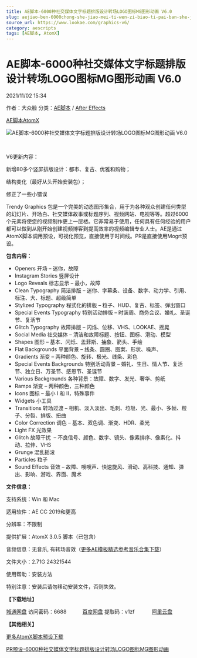```yaml
---
title: AE脚本-6000种社交媒体文字标题排版设计转场LOGO图标MG图形动画 V6.0
slug: aejiao-ben-6000chong-she-jiao-mei-ti-wen-zi-biao-ti-pai-ban-she-ji-zhuan-chang-logotu-biao-mgtu-xing-dong-hua-v6-0
source_url: https://www.lookae.com/graphics-v6/
category: aescripts
tags: [AE脚本, AtomX]
---
```

# AE脚本-6000种社交媒体文字标题排版设计转场LOGO图标MG图形动画 V6.0

2021/11/02 15:34

作者：大众脸
分类：[AE脚本](https://www.lookae.com/after-effects/aescripts/) / [After Effects](https://www.lookae.com/after-effects/)

[AE脚本](https://www.lookae.com/tag/ae%e8%84%9a%e6%9c%ac/)[AtomX](https://www.lookae.com/tag/atomx/)

![AE脚本-6000种社交媒体文字标题排版设计转场LOGO图标MG图形动画 V6.0](https://www.lookae.com/wp-content/uploads/2021/11/All-In-One-Pack-V6-24321544.jpg "AE脚本-6000种社交媒体文字标题排版设计转场LOGO图标MG图形动画 V6.0-LookAE.com")

[﻿﻿﻿](https://cloud.video.taobao.com//play/u/705956171/p/1/e/6/t/1/326591101723.mp4)

V6更新内容：

新增80多个竖屏排版设计：都市、复古、优雅和购物；

结构变化（最好从头开始安装包）；

修正了一些小错误

Trendy Graphics 包是一个完美的动态图形集合，用于为各种观众创建任何类型的幻灯片、开场白、社交媒体故事或标题序列、视频网站、电视等等。超过6000个元素将使您的视频制作更上一层楼。它非常易于使用，任何具有任何经验的用户都可以做到从刚开始创建视频博客到提高效率的视频编辑专业人士。AE是通过AtomX脚本调用预设，可视化预览，直接使用于时间线。PR是直接使用Mogrt预设。

**包含内容：**

* Openers 开场 – 迷你，故障
* Instagram Stories 竖屏设计
* Logo Reveals 标志显示 – 最小，故障
* Clean Typography 简洁排版 – 迷你、字幕条、设备、数字、动力学、引用、标注、大、标题、超级简单
* Stylized Typography 程式化的排版 – 粒子、HUD、复古、标签、弹出窗口
* Special Events Typography 特别活动排版 – 时装周、商务会议、婚礼、圣诞节、复活节
* Glitch Typography 故障排版 – 闪烁、位移、VHS、LOOKAE、摇晃
* Social Media 社交媒体 – 清洁和故障标题、按钮、图标、滑动、模型
* Shapes 图形 – 基本、闪烁、孟菲斯、抽象、箭头、手绘
* Flat Backgrounds 平面背景 – 线条、圆圈、图案、形状、噪声、
* Gradients 渐变 – 两种颜色、旋转、极光、线条、彩色
* Special Events Backgrounds 特别活动背景 – 婚礼、生日、情人节、复活节、独立日、万圣节、感恩节、圣诞节
* Various Backgrounds 各种背景：故障、数字、发光、奢华、剪纸
* Ramps 渐变 – 两种颜色，三种颜色
* Icons 图标 – 最小 I 和 II，特殊事件
* Widgets 小工具
* Transitions 转场过渡 – 相机、淡入淡出、毛刺、垃圾、光、最小、多帧、粒子、分裂、排版、扭曲
* Color Correction 调色 – 基本、双色调、渐变、HDR、柔光
* Light FX 光效果
* Glitch 故障干扰  – 不良信号、颜色、数字、镜头、像素排序、像素化、抖动、拉伸、VHS
* Grunge 混乱摇滚
* Particles 粒子
* Sound Effects 音效 – 故障、嗖嗖声、快速旋风、滑动、高科技、通知、弹出、影响、游戏、界面、魔术

**文件信息：**

支持系统：Win 和 Mac

适用软件：AE CC 2019和更高

分辨率：不限制

提供扩展：AtomX 3.0.5 脚本（已包含）

音频信息：无音乐, 有转场音效（[更多AE模板精选参考音乐合集下载](https://item.taobao.com/item.htm?spm=a1z10.1.w4004-2793089344.4.MUvxbV&id=37289930486)）

文件大小：2.71G 24321544

使用帮助：安装方法

特别注意：安装后请勿移动安装文件，否则失效。

**【下载地址】**

[城通网盘](https://url62.ctfile.com/f/680462-519408397-d2ebc2) 访问密码：6688           [百度网盘](https://pan.baidu.com/s/1ORBeYW7tXe1e06EYFcxi7g) 提取码：v1zf            [阿里云盘](https://www.aliyundrive.com/s/ouYsVukMify)

**【其他相关】**

[更多AtomX脚本预设下载](https://www.lookae.com/tag/atomx/)

[PR预设-6000种社交媒体文字标题排版设计转场LOGO图标MG图形动画](https://www.lookae.com/trendy-graphics-56/)
